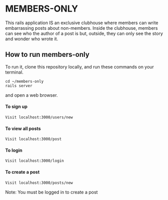 # MEMBERS-ONLY

This rails application IS an exclusive clubhouse where members can write embarrassing posts about non-members. Inside the clubhouse, members can see who the author of a post is but, outside, they can only see the story and wonder who wrote it.

## How to run members-only
To run it, clone this repository locally, and run these commands on your terminal.
```
cd ~/members-only
rails server

```
and open a web browser.

#### To sign up
```
Visit localhost:3000/users/new
```

#### To view all posts
```
Visit localhost:3000/post
```
#### To login
```
Visit localhost:3000/login
```
#### To create a post
```
Visit localhost:3000/posts/new
```
Note: You must be logged in to create a post
  
